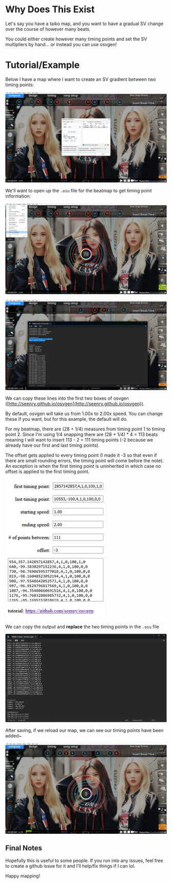 # Why Does This Exist
Let's say you have a taiko map, and you want to have a gradual SV change over the course of however many beats.

You could either create however many timing points and set the SV multipliers by hand... or instead you can use osvgen!

# Tutorial/Example
Below I have a map where I want to create an SV gradient between two timing points:

![alt text](<スクリーンショット 2024-04-25 204631.png>)

We'll want to open up the `.osu` file for the beatmap to get timing point information:

![alt text](<スクリーンショット 2024-04-25 204706.png>)

![alt text](<スクリーンショット 2024-04-25 204822.png>)

We can copy these lines into the first two boxes of osvgen ([http://seenry.github.io/osvgen](http://seenry.github.io/osvgen)).

By default, osvgen will take us from 1.00x to 2.00x speed. You can change these if you want, but for this example, the default will do.

For my beatmap, there are (28 + 1/4) measures from timing point 1 to timing point 2. Since I'm using 1/4 snapping there are (28 + 1/4) * 4 = 113 beats meaning I will want to insert 113 - 2 = 111 timing points (-2 because we already have our first and last timing points).

The offset gets applied to every timing point (I made it -3 so that even if there are small rounding errors, the timing point will come before the note). An exception is when the first timing point is uninherited in which case no offset is applied to the first timing point.

![alt text](<スクリーンショット 2024-04-25 204914.png>)

We can copy the output and **replace** the two timing points in the `.osu` file

![alt text](<スクリーンショット 2024-04-25 205129.png>)

After saving, if we reload our map, we can see our timing points have been added~

![alt text](<スクリーンショット 2024-04-25 205655.png>)

## Final Notes
Hopefully this is useful to some people. If you run into any issues, feel free to create a github issue for it and I'll help/fix things if I can lol.

Happy mapping!
